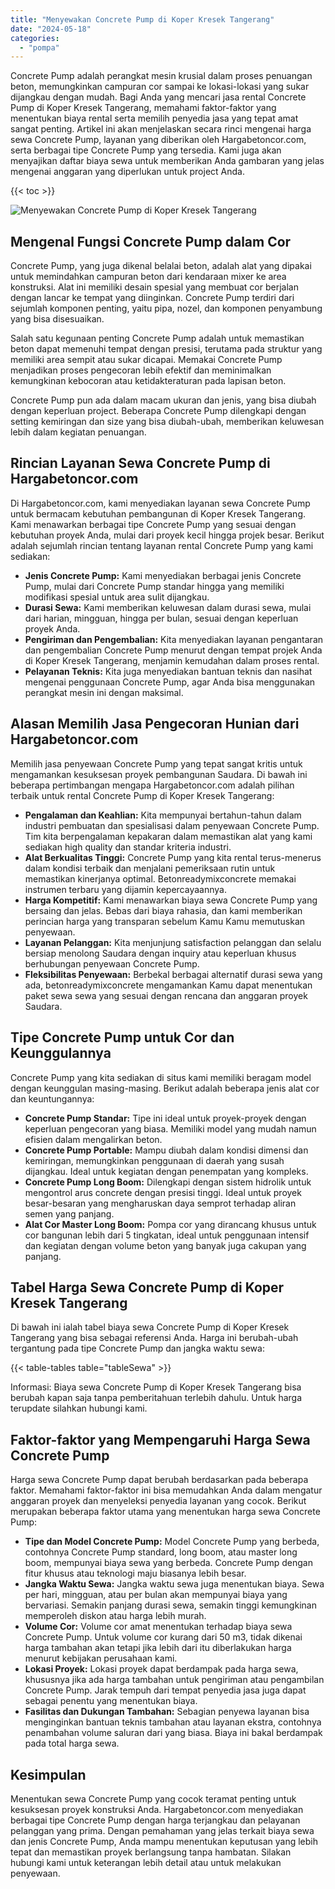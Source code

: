 ```yaml
---
title: "Menyewakan Concrete Pump di Koper Kresek Tangerang"
date: "2024-05-18"
categories: 
  - "pompa"
---
```




Concrete Pump adalah perangkat mesin krusial dalam proses penuangan beton, memungkinkan campuran cor sampai ke lokasi-lokasi yang sukar dijangkau dengan mudah. Bagi Anda yang mencari jasa rental Concrete Pump di Koper Kresek Tangerang, memahami faktor-faktor yang menentukan biaya rental serta memilih penyedia jasa yang tepat amat sangat penting. Artikel ini akan menjelaskan secara rinci mengenai harga sewa Concrete Pump, layanan yang diberikan oleh Hargabetoncor.com, serta berbagai tipe Concrete Pump yang tersedia. Kami juga akan menyajikan daftar biaya sewa untuk memberikan Anda gambaran yang jelas mengenai anggaran yang diperlukan untuk project Anda.

{{< toc >}}

![Menyewakan Concrete Pump di Koper Kresek Tangerang](https://hargareadymixid.github.io/pompa/concrete-pump%20(22).png)

## Mengenal Fungsi Concrete Pump dalam Cor

Concrete Pump, yang juga dikenal belalai beton, adalah alat yang dipakai untuk memindahkan campuran beton dari kendaraan mixer ke area konstruksi. Alat ini memiliki desain spesial yang membuat cor berjalan dengan lancar ke tempat yang diinginkan. Concrete Pump terdiri dari sejumlah komponen penting, yaitu pipa, nozel, dan komponen penyambung yang bisa disesuaikan.

Salah satu kegunaan penting Concrete Pump adalah untuk memastikan beton dapat memenuhi tempat dengan presisi, terutama pada struktur yang memiliki area sempit atau sukar dicapai. Memakai Concrete Pump menjadikan proses pengecoran lebih efektif dan meminimalkan kemungkinan kebocoran atau ketidakteraturan pada lapisan beton.

Concrete Pump pun ada dalam macam ukuran dan jenis, yang bisa diubah dengan keperluan project. Beberapa Concrete Pump dilengkapi dengan setting kemiringan dan size yang bisa diubah-ubah, memberikan keluwesan lebih dalam kegiatan penuangan.

## Rincian Layanan Sewa Concrete Pump di Hargabetoncor.com

Di Hargabetoncor.com, kami menyediakan layanan sewa Concrete Pump untuk bermacam kebutuhan pembangunan di Koper Kresek Tangerang. Kami menawarkan berbagai tipe Concrete Pump yang sesuai dengan kebutuhan proyek Anda, mulai dari proyek kecil hingga projek besar. Berikut adalah sejumlah rincian tentang layanan rental Concrete Pump yang kami sediakan:

- **Jenis Concrete Pump:** Kami menyediakan berbagai jenis Concrete Pump, mulai dari Concrete Pump standar hingga yang memiliki modifikasi spesial untuk area sulit dijangkau.
- **Durasi Sewa:** Kami memberikan keluwesan dalam durasi sewa, mulai dari harian, mingguan, hingga per bulan, sesuai dengan keperluan proyek Anda.
- **Pengiriman dan Pengembalian:** Kita menyediakan layanan pengantaran dan pengembalian Concrete Pump menurut dengan tempat projek Anda di Koper Kresek Tangerang, menjamin kemudahan dalam proses rental.
- **Pelayanan Teknis:** Kita juga menyediakan bantuan teknis dan nasihat mengenai penggunaan Concrete Pump, agar Anda bisa menggunakan perangkat mesin ini dengan maksimal.

## Alasan Memilih Jasa Pengecoran Hunian dari Hargabetoncor.com

Memilih jasa penyewaan Concrete Pump yang tepat sangat kritis untuk mengamankan kesuksesan proyek pembangunan Saudara. Di bawah ini beberapa pertimbangan mengapa Hargabetoncor.com adalah pilihan terbaik untuk rental Concrete Pump di Koper Kresek Tangerang:

- **Pengalaman dan Keahlian:** Kita mempunyai bertahun-tahun dalam industri pembuatan dan spesialisasi dalam penyewaan Concrete Pump. Tim kita berpengalaman kepakaran dalam memastikan alat yang kami sediakan high quality dan standar kriteria industri.
- **Alat Berkualitas Tinggi:** Concrete Pump yang kita rental terus-menerus dalam kondisi terbaik dan menjalani pemeriksaan rutin untuk memastikan kinerjanya optimal. Betonreadymixconcrete memakai instrumen terbaru yang dijamin kepercayaannya.
- **Harga Kompetitif:** Kami menawarkan biaya sewa Concrete Pump yang bersaing dan jelas. Bebas dari biaya rahasia, dan kami memberikan perincian harga yang transparan sebelum Kamu Kamu memutuskan penyewaan.
- **Layanan Pelanggan:** Kita menjunjung satisfaction pelanggan dan selalu bersiap menolong Saudara dengan inquiry atau keperluan khusus berhubungan penyewaan Concrete Pump.
- **Fleksibilitas Penyewaan:** Berbekal berbagai alternatif durasi sewa yang ada, betonreadymixconcrete mengamankan Kamu dapat menentukan paket sewa sewa yang sesuai dengan rencana dan anggaran proyek Saudara.

## Tipe Concrete Pump untuk Cor dan Keunggulannya

Concrete Pump yang kita sediakan di situs kami memiliki beragam model dengan keunggulan masing-masing. Berikut adalah beberapa jenis alat cor dan keuntungannya:

- **Concrete Pump Standar:** Tipe ini ideal untuk proyek-proyek dengan keperluan pengecoran yang biasa. Memiliki model yang mudah namun efisien dalam mengalirkan beton.
- **Concrete Pump Portable:** Mampu diubah dalam kondisi dimensi dan kemiringan, memungkinkan penggunaan di daerah yang susah dijangkau. Ideal untuk kegiatan dengan penempatan yang kompleks.
- **Concrete Pump Long Boom:** Dilengkapi dengan sistem hidrolik untuk mengontrol arus concrete dengan presisi tinggi. Ideal untuk proyek besar-besaran yang mengharuskan daya semprot terhadap aliran semen yang panjang.
- **Alat Cor Master Long Boom:** Pompa cor yang dirancang khusus untuk cor bangunan lebih dari 5 tingkatan, ideal untuk penggunaan intensif dan kegiatan dengan volume beton yang banyak juga cakupan yang panjang.

## Tabel Harga Sewa Concrete Pump di Koper Kresek Tangerang

Di bawah ini ialah tabel biaya sewa Concrete Pump di Koper Kresek Tangerang yang bisa sebagai referensi Anda. Harga ini berubah-ubah tergantung pada tipe Concrete Pump dan jangka waktu sewa:

{{< table-tables table="tableSewa" >}}

Informasi: Biaya sewa Concrete Pump di Koper Kresek Tangerang bisa berubah kapan saja tanpa pemberitahuan terlebih dahulu. Untuk harga terupdate silahkan hubungi kami.

## Faktor-faktor yang Mempengaruhi Harga Sewa Concrete Pump

Harga sewa Concrete Pump dapat berubah berdasarkan pada beberapa faktor. Memahami faktor-faktor ini bisa memudahkan Anda dalam mengatur anggaran proyek dan menyeleksi penyedia layanan yang cocok. Berikut merupakan beberapa faktor utama yang menentukan harga sewa Concrete Pump:

- **Tipe dan Model Concrete Pump:** Model Concrete Pump yang berbeda, contohnya Concrete Pump standard, long boom, atau master long boom, mempunyai biaya sewa yang berbeda. Concrete Pump dengan fitur khusus atau teknologi maju biasanya lebih besar.
- **Jangka Waktu Sewa:** Jangka waktu sewa juga menentukan biaya. Sewa per hari, mingguan, atau per bulan akan mempunyai biaya yang bervariasi. Semakin panjang durasi sewa, semakin tinggi kemungkinan memperoleh diskon atau harga lebih murah.
- **Volume Cor:** Volume cor amat menentukan terhadap biaya sewa Concrete Pump. Untuk volume cor kurang dari 50 m3, tidak dikenai harga tambahan akan tetapi jika lebih dari itu diberlakukan harga menurut kebijakan perusahaan kami.
- **Lokasi Proyek:** Lokasi proyek dapat berdampak pada harga sewa, khususnya jika ada harga tambahan untuk pengiriman atau pengambilan Concrete Pump. Jarak tempuh dari tempat penyedia jasa juga dapat sebagai penentu yang menentukan biaya.
- **Fasilitas dan Dukungan Tambahan:** Sebagian penyewa layanan bisa menginginkan bantuan teknis tambahan atau layanan ekstra, contohnya penambahan volume saluran dari yang biasa. Biaya ini bakal berdampak pada total harga sewa.

## Kesimpulan

Menentukan sewa Concrete Pump yang cocok teramat penting untuk kesuksesan proyek konstruksi Anda. Hargabetoncor.com menyediakan berbagai tipe Concrete Pump dengan harga terjangkau dan pelayanan pelanggan yang prima. Dengan pemahaman yang jelas terkait biaya sewa dan jenis Concrete Pump, Anda mampu menentukan keputusan yang lebih tepat dan memastikan proyek berlangsung tanpa hambatan. Silakan hubungi kami untuk keterangan lebih detail atau untuk melakukan penyewaan.
